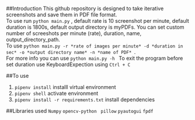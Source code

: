 ##Introduction
This github repository is designed to take iterative screenshots and save them in PDF file format.<br>
To use run `python main.py` , default rate is 10 screenshot per minute, default duration is 1800s, default output directory is myPDFs.
You can set custom number of screeshots per minute (rate), duration, name, output_directory_path.<br>
To use  `python main.py -r *rate of images per minute* -d *duration in sec* -o *output directory name* -n *name of PDF* `.  <br>
For more info you can use `python main.py -h `
To exit the program before set duration use KeyboardExpection using `Ctrl + C`

##To use
1. `pipenv install`  installl virtual environment
2. `pipenv shell`  activate environment
3. `pipenv install -r requirements.txt` install dependencies

##Libraries used
`Numpy` `opencv-python ` `pillow` `pyautogui` `fpdf` 
